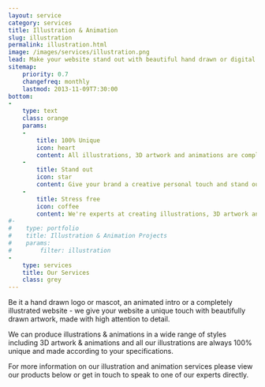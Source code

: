 ```yaml
---
layout: service
category: services
title: Illustration & Animation
slug: illustration
permalink: illustration.html
image: /images/services/illustration.png
lead: Make your website stand out with beautiful hand drawn or digital artworks and unique animations tailored to your specific requirements.
sitemap:
    priority: 0.7
    changefreq: monthly
    lastmod: 2013-11-09T7:30:00
bottom: 
-
    type: text
    class: orange
    params:
    -
        title: 100% Unique
        icon: heart
        content: All illustrations, 3D artwork and animations are completely unique and made to order according to your specifications.
    -
        title: Stand out
        icon: star
        content: Give your brand a creative personal touch and stand out from the competition with fresh illustrated graphics & animations.
    -
        title: Stress free
        icon: coffee
        content: We're experts at creating illustrations, 3D artwork and animations so you can rest assured the whole process is smooth and stress free.
#-
#    type: portfolio
#    title: Illustration & Animation Projects
#    params:
#        filter: illustration
-
    type: services
    title: Our Services
    class: grey
---
```

Be it a hand drawn logo or mascot, an animated intro or a completely illustrated website - we give your website a unique touch with beautifully drawn artwork, made with high attention to detail.

We can produce illustrations & animations in a wide range of styles including 3D artwork & animations and all our illustrations are always 100% unique and made according to your specifications. 

For more information on our illustration and animation services please view our products below or get in touch to speak to one of our experts directly.
